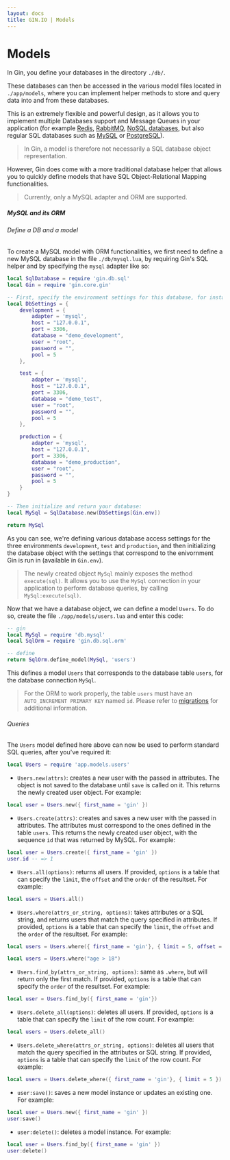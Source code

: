 ```yaml
---
layout: docs
title: GIN.IO | Models
---
```


# Models

In Gin, you define your databases in the directory `./db/`.

These databases can then be accessed in the various model files located in `./app/models`, where you can implement helper methods to store and query data into and from these databases.

This is an extremely flexible and powerful design, as it allows you to implement multiple Databases support and Message Queues in your application
(for example [Redis](redis.io), [RabbitMQ](http://www.rabbitmq.com/), [NoSQL databases](http://en.wikipedia.org/wiki/NoSQL), but also regular SQL databases such as
[MySQL](http://www.mysql.com/) or [PostgreSQL](http://www.postgresql.org/)).

> In Gin, a model is therefore not necessarily a SQL database object representation.

However, Gin does come with a more traditional database helper that allows you to quickly define models that have SQL Object-Relational Mapping functionalities.

> Currently, only a MySQL adapter and ORM are supported.


##### MySQL and its ORM

###### Define a DB and a model

To create a MySQL model with ORM functionalities, we first need to define a new MySQL database in the file `./db/mysql.lua`, by requiring Gin's SQL helper and by specifying the `mysql` adapter like so:

```lua
local SqlDatabase = require 'gin.db.sql'
local Gin = require 'gin.core.gin'

-- First, specify the environment settings for this database, for instance:
local DbSettings = {
    development = {
        adapter = 'mysql',
        host = "127.0.0.1",
        port = 3306,
        database = "demo_development",
        user = "root",
        password = "",
        pool = 5
    },

    test = {
        adapter = 'mysql',
        host = "127.0.0.1",
        port = 3306,
        database = "demo_test",
        user = "root",
        password = "",
        pool = 5
    },

    production = {
        adapter = 'mysql',
        host = "127.0.0.1",
        port = 3306,
        database = "demo_production",
        user = "root",
        password = "",
        pool = 5
    }
}

-- Then initialize and return your database:
local MySql = SqlDatabase.new(DbSettings[Gin.env])

return MySql
```
As you can see, we're defining various database access settings for the three environments `development`, `test` and `production`, and then initializing the
database object with the settings that correspond to the enivornment Gin is run in (available in `Gin.env`).

> The newly created object `MySql` mainly exposes the method `execute(sql)`. It allows you to use the `MySql` connection in your application to perform database queries, by calling `MySql:execute(sql)`.

Now that we have a database object, we can define a model `Users`. To do so, create the file `./app/models/users.lua` and enter this code:

```lua
-- gin
local MySql = require 'db.mysql'
local SqlOrm = require 'gin.db.sql.orm'

-- define
return SqlOrm.define_model(MySql, 'users')
```
This defines a model `Users` that corresponds to the database table `users`, for the database connection `MySql`.

> For the ORM to work properly, the table `users` must have an `AUTO_INCREMENT PRIMARY KEY` named `id`. Please refer to [migrations](/docs/migrations.html) for additional information.

###### Queries

The `Users` model defined here above can now be used to perform standard SQL queries, after you've required it:

```lua
local Users = require 'app.models.users'
```

 * `Users.new(attrs)`: creates a new user with the passed in attributes. The object is not saved to the database until `save` is called on it. This returns the newly created user object. For example:

 ```lua
 local user = Users.new({ first_name = 'gin' })
 ```

 * `Users.create(attrs)`: creates and saves a new user with the passed in attributes. The attributes must correspond to the ones defined in the table `users`.
 This returns the newly created user object, with the sequence `id` that was returned by MySQL. For example:

 ```lua
 local user = Users.create({ first_name = 'gin' })
 user.id -- => 1
 ```

 * `Users.all(options)`: returns all users. If provided, `options` is a table that can specify the `limit`, the `offset` and the `order` of the resultset. For example:

 ```lua
 local users = Users.all()
 ```

 * `Users.where(attrs_or_string, options)`: takes attributes or a SQL string, and returns users that match the query specified in attributes. If provided, `options` is a table that can specify the `limit`, the `offset` and the `order` of the resultset. For example:

 ```lua
 local users = Users.where({ first_name = 'gin'}, { limit = 5, offset = 10, order = "first_name DESC" })
 ```
 ```lua
 local users = Users.where("age > 18")
 ```

 * `Users.find_by(attrs_or_string, options)`: same as `.where`, but will return only the first match. If provided, `options` is a table that can specify the `order` of the resultset. For example:

 ```lua
 local user = Users.find_by({ first_name = 'gin'})
 ```

 * `Users.delete_all(options)`: deletes all users. If provided, `options` is a table that can specify the `limit` of the row count. For example:

 ```lua
 local users = Users.delete_all()
 ```

 * `Users.delete_where(attrs_or_string, options)`: deletes all users that match the query specified in the attributes or SQL string. If provided, `options` is a table that can specify the `limit` of the row count. For example:

 ```lua
 local users = Users.delete_where({ first_name = 'gin'}, { limit = 5 })
 ```

 * `user:save()`: saves a new model instance or updates an existing one. For example:

 ```lua
 local user = Users.new({ first_name = 'gin' })
 user:save()
 ```

 * `user:delete()`: deletes a model instance. For example:

 ```lua
 local user = Users.find_by({ first_name = 'gin' })
 user:delete()
 ```
